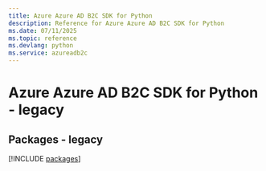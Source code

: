 ```yaml
---
title: Azure Azure AD B2C SDK for Python
description: Reference for Azure Azure AD B2C SDK for Python
ms.date: 07/11/2025
ms.topic: reference
ms.devlang: python
ms.service: azureadb2c
---
```

# Azure Azure AD B2C SDK for Python - legacy
## Packages - legacy
[!INCLUDE [packages](azure-ad-b2c-index.md)]